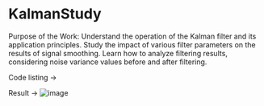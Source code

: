 # KalmanStudy

Purpose of the Work: Understand the operation of the Kalman filter and its application principles. Study the impact of various filter parameters on the results of signal smoothing. Learn how to analyze filtering results, considering noise variance values before and after filtering. 

Code listing ->

Result -> ![image](https://github.com/user-attachments/assets/35622c05-7bf2-478c-ac47-07bb4121b5b2)
